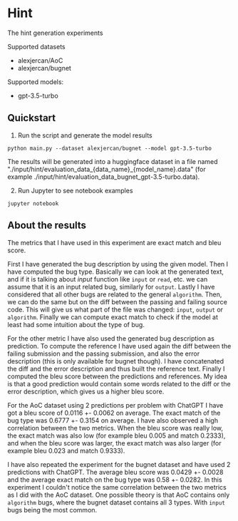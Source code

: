 # Hint

The hint generation experiments

Supported datasets

- alexjercan/AoC
- alexjercan/bugnet

Supported models:

- gpt-3.5-turbo

## Quickstart

1. Run the script and generate the model results

```console
python main.py --dataset alexjercan/bugnet --model gpt-3.5-turbo
```

The results will be generated into a huggingface dataset in a file named
"./input/hint/evaluation_data_{data_name}_{model_name}.data" (for example
./input/hint/evaluation_data_bugnet_gpt-3.5-turbo.data).

2. Run Jupyter to see notebook examples

```console
jupyter notebook
```

## About the results

The metrics that I have used in this experiment are exact match and bleu score.

First I have generated the bug description by using the given model. Then I
have computed the bug type. Basically we can look at the generated text, and if
it is talking about *input* function like `input` or `read`, etc. we can assume
that it is an input related bug, similarly for `output`. Lastly I have
considered that all other bugs are related to the general `algorithm`. Then, we
can do the same but on the diff between the passing and failing source code.
This will give us what part of the file was changed: `input`, `output` or
`algorithm`. Finally we can compute exact match to check if the model at least
had some intuition about the type of bug.

For the other metric I have also used the generated bug description as
prediction. To compute the reference I have used again the diff between the
failing submission and the passing submission, and also the error description
(this is only available for bugnet though). I have concatenated the diff and
the error description and thus built the reference text. Finally I computed the
bleu score between the predictions and references. My idea is that a good
prediction would contain some words related to the diff or the error
description, which gives us a higher bleu score.

For the AoC dataset using 2 predictions per problem with ChatGPT I have got a
bleu score of 0.0116 +- 0.0062 on average. The exact match of the bug type was
0.6777 +- 0.3154 on average. I have also observed a high correlation between
the two metrics. When the bleu score was really low, the exact match was also
low (for example bleu 0.005 and match 0.2333), and when the bleu score was
larger, the exact match was also larger (for example bleu 0.023 and match
0.9333).

I have also repeated the experiment for the bugnet dataset and have used 2
predictions with ChatGPT. The average bleu score was 0.0429 +- 0.0028 and the
average exact match on the bug type was 0.58 +- 0.0282. In this experiment I
couldn't notice the same correlation between the two metrics as I did with the
AoC dataset. One possible theory is that AoC contains only `algorithm` bugs,
where the bugnet dataset contains all 3 types. With `input` bugs being the most
common.
